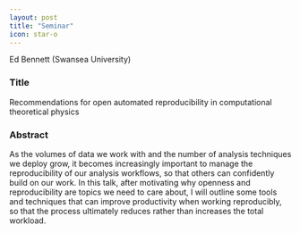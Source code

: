 ```yaml
---
layout: post
title: "Seminar"
icon: star-o
---
```


Ed Bennett (Swansea University)

### Title

Recommendations for open automated reproducibility in computational
theoretical physics

### Abstract

As the volumes of data we work with and the number of analysis
techniques we deploy grow, it becomes increasingly important to manage
the reproducibility of our analysis workflows, so that others can
confidently build on our work. In this talk, after motivating why
openness and reproducibility are topics we need to care about, I will
outline some tools and techniques that can improve productivity when
working reproducibly, so that the process ultimately reduces rather
than increases the total workload.

 